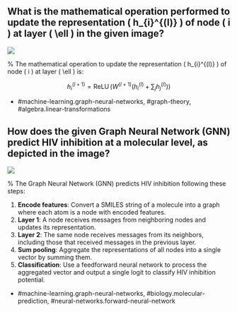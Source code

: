 ## What is the mathematical operation performed to update the representation \( h_{i}^{(l)} \) of node \( i \) at layer \( \ell \) in the given image?

![](https://cdn.mathpix.com/cropped/2024_05_28_09a6ffb5cfe6176c86bbg-1.jpg?height=684&width=1811&top_left_y=372&top_left_x=146)

%
The mathematical operation to update the representation \( h_{i}^{(l)} \) of node \( i \) at layer \( \ell \) is:

$$
h_{i}^{(l+1)}=\operatorname{ReLU}\left(W^{(l+1)}\left(h_{i}^{(l)}+\sum_{j} h_{j}^{(l)}\right)\right)
$$

- #machine-learning.graph-neural-networks, #graph-theory, #algebra.linear-transformations

## How does the given Graph Neural Network (GNN) predict HIV inhibition at a molecular level, as depicted in the image?

![](https://cdn.mathpix.com/cropped/2024_05_28_09a6ffb5cfe6176c86bbg-1.jpg?height=684&width=1811&top_left_y=372&top_left_x=146)

%
The Graph Neural Network (GNN) predicts HIV inhibition following these steps:

1. **Encode features**: Convert a SMILES string of a molecule into a graph where each atom is a node with encoded features.
2. **Layer 1**: A node receives messages from neighboring nodes and updates its representation.
3. **Layer 2**: The same node receives messages from its neighbors, including those that received messages in the previous layer.
4. **Sum pooling**: Aggregate the representations of all nodes into a single vector by summing them.
5. **Classification**: Use a feedforward neural network to process the aggregated vector and output a single logit to classify HIV inhibition potential.

- #machine-learning.graph-neural-networks, #biology.molecular-prediction, #neural-networks.forward-neural-network